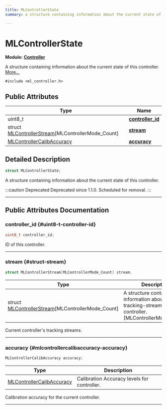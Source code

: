```yaml
---
title: MLControllerState
summary: a structure containing information about the current state of this controller. 

---
```


# MLControllerState

**Module:** **[Controller](/versioned_docs/version-02-Aug-2023/api-ref/api/Modules/group___controller/group___controller.md)**



A structure containing information about the current state of this controller.  [More...](#detailed-description)


`#include <ml_controller.h>`

## Public Attributes

| Type           | Name           |
| -------------- | -------------- |
| uint8_t | **[controller_id](/versioned_docs/version-02-Aug-2023/api-ref/api/Modules/group___controller/struct_m_l_controller_state.md#uint8-t-controller-id)**  |
| struct [MLControllerStream](/versioned_docs/version-02-Aug-2023/api-ref/api/Modules/group___controller/struct_m_l_controller_stream.md)[MLControllerMode_Count] | **[stream](/versioned_docs/version-02-Aug-2023/api-ref/api/Modules/group___controller/struct_m_l_controller_state.md#struct-stream)**  |
| [MLControllerCalibAccuracy](/versioned_docs/version-02-Aug-2023/api-ref/api/Modules/group___controller/group___controller.md#enums-mlcontrollercalibaccuracy) | **[accuracy](/versioned_docs/version-02-Aug-2023/api-ref/api/Modules/group___controller/struct_m_l_controller_state.md#mlcontrollercalibaccuracy-accuracy)**  |

## Detailed Description

```cpp
struct MLControllerState;
```

A structure containing information about the current state of this controller. 



:::caution Deprecated
Deprecated since 1.1.0. Scheduled for removal.
:::



-----------
## Public Attributes Documentation

### controller_id {#uint8-t-controller-id}

```cpp
uint8_t controller_id;
```


ID of this controller. 





-----------

### stream {#struct-stream}

```cpp
struct MLControllerStream[MLControllerMode_Count] stream;
```



| Type | Description |
|--|--|
| struct [MLControllerStream](/versioned_docs/version-02-Aug-2023/api-ref/api/Modules/group___controller/struct_m_l_controller_stream.md)[MLControllerMode_Count] | A structure containing information about the tracking-stream of this controller. [MLControllerMode_Count] |


Current controller's tracking streams. 





-----------

### accuracy {#mlcontrollercalibaccuracy-accuracy}

```cpp
MLControllerCalibAccuracy accuracy;
```



| Type | Description |
|--|--|
| [MLControllerCalibAccuracy](/versioned_docs/version-02-Aug-2023/api-ref/api/Modules/group___controller/group___controller.md#enums-mlcontrollercalibaccuracy) | Calibration Accuracy levels for controller.  |


Calibration accuracy for the current controller. 





-----------


